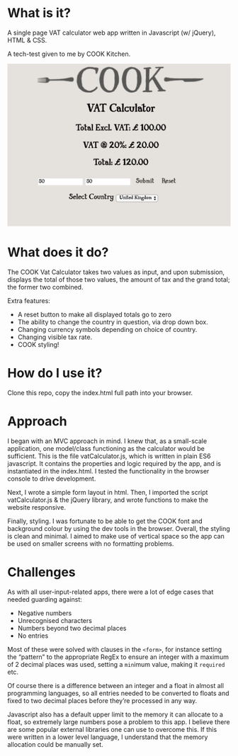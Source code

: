 # What is it?

A single page VAT calculator web app written in Javascript (w/ jQuery), HTML & CSS.

A tech-test given to me by COOK Kitchen.

![ss1](https://github.com/wemsteral/COOKvatCalculator/blob/master/ss1.png)

# What does it do?

The COOK Vat Calculator takes two values as input, and upon submission, displays the total of those two values, the amount of tax and the grand total; the former two combined.

Extra features:

- A reset button to make all displayed totals go to zero
- The ability to change the country in question, via drop down box.
- Changing currency symbols depending on choice of country.
- Changing visible tax rate.
- COOK styling!

# How do I use it?

Clone this repo, copy the index.html full path into your browser.

# Approach

I began with an MVC approach in mind. I knew that, as a small-scale application, one model/class functioning as the calculator would be sufficient. This is the file vatCalculator.js, which is written in plain ES6 javascript. It contains the properties and logic required by the app, and is instantiated in the index.html. I tested the functionality in the browser console to drive development.

Next, I wrote a simple form layout in html. Then, I imported the script vatCalculator.js & the jQuery library, and wrote functions to make the website responsive.

Finally, styling. I was fortunate to be able to get the COOK font and background colour by using the dev tools in the browser. Overall, the styling is clean and minimal. I aimed to make use of vertical space so the app can be used on smaller screens with no formatting problems.

# Challenges

As with all user-input-related apps, there were a lot of edge cases that needed guarding against:

- Negative numbers
- Unrecognised characters
- Numbers beyond two decimal places
- No entries

Most of these were solved with clauses in the `<form>`, for instance setting the “pattern” to the appropriate RegEx to ensure an integer with a maximum of 2 decimal places was used, setting a `min`imum value, making it `required` etc.

Of course there is a difference between an integer and a float in almost all programming languages, so all entries needed to be converted to floats and fixed to two decimal places before they’re processed in any way.

Javascript also has a default upper limit to the memory it can allocate to a float, so extremely large numbers pose a problem to this app. I believe there are some popular external libraries one can use to overcome this. If this were written in a lower level language, I understand that the memory allocation could be manually set.
